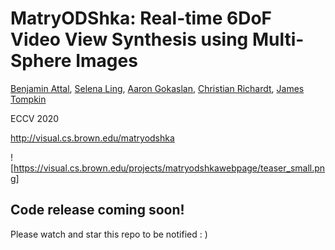 # MatryODShka: Real-time 6DoF Video View Synthesis using Multi-Sphere Images

[Benjamin Attal](https://www.battal.me/), [Selena Ling](https://www.selenaling.com/), [Aaron Gokaslan](https://skylion007.github.io/), [Christian Richardt](richardt.name), [James Tompkin](www.jamestompkin.com)

ECCV 2020

http://visual.cs.brown.edu/matryodshka

![https://visual.cs.brown.edu/projects/matryodshkawebpage/teaser_small.png]

## Code release coming soon!
Please watch and star this repo to be notified : )
